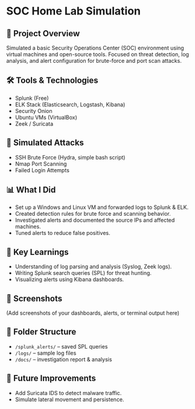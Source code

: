# SOC Home Lab Simulation

## 🔧 Project Overview
Simulated a basic Security Operations Center (SOC) environment using virtual machines and open-source tools. Focused on threat detection, log analysis, and alert configuration for brute-force and port scan attacks.

## 🛠 Tools & Technologies
- Splunk (Free)
- ELK Stack (Elasticsearch, Logstash, Kibana)
- Security Onion
- Ubuntu VMs (VirtualBox)
- Zeek / Suricata

## 🧪 Simulated Attacks
- SSH Brute Force (Hydra, simple bash script)
- Nmap Port Scanning
- Failed Login Attempts

## 📊 What I Did
- Set up a Windows and Linux VM and forwarded logs to Splunk & ELK.
- Created detection rules for brute force and scanning behavior.
- Investigated alerts and documented the source IPs and affected machines.
- Tuned alerts to reduce false positives.

## 📝 Key Learnings
- Understanding of log parsing and analysis (Syslog, Zeek logs).
- Writing Splunk search queries (SPL) for threat hunting.
- Visualizing alerts using Kibana dashboards.

## 📸 Screenshots
(Add screenshots of your dashboards, alerts, or terminal output here)

## 📁 Folder Structure
- `/splunk_alerts/` – saved SPL queries
- `/logs/` – sample log files
- `/docs/` – investigation report & analysis

## 🚀 Future Improvements
- Add Suricata IDS to detect malware traffic.
- Simulate lateral movement and persistence.

